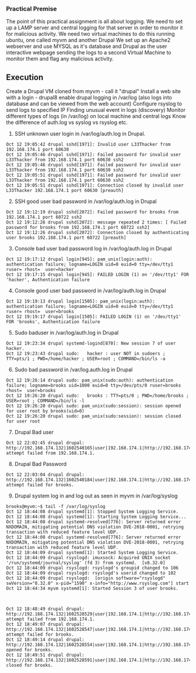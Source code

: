 ### Practical Premise
The point of this practical assignment is all about logging. We need to set up a LAMP server and central logging for
that server in order to monitor it for malicious activity. We need two virtual machines to do this running ubuntu, one called myvm and another Drupal
We set up an Apache2 webserver and use MYSQL as it's database and Drupal as the user interactive webpage
sending the logs to a second Virtual Machine to monitor them and flag any malicious activity.

## Execution
Create a Drupal VM cloned from myvm - call it "drupal"
Install a web site with a login - drupal8
enable drupal logging in /var/log (also logs into database and can be viewed from the web account)
Configure rsyslog to send logs to specified IP
Finding unusual event in logs (discovery)
Monitor different types of logs (in /var/log) on local machine and central logs
Know the difference of auth.log vs syslog vs rsyslog etc.



1. SSH unknown user login in /var/log/auth.log in Drupal.

```
Oct 12 19:05:42 drupal sshd[1971]: Invalid user L33Thacker from 192.168.174.1 port 60630
Oct 12 19:05:46 drupal sshd[1971]: Failed password for invalid user L33Thacker from 192.168.174.1 port 60630 ssh2
Oct 12 19:05:46 drupal sshd[1971]: Failed password for invalid user L33Thacker from 192.168.174.1 port 60630 ssh2
Oct 12 19:05:51 drupal sshd[1971]: Failed password for invalid user L33Thacker from 192.168.174.1 port 60630 ssh2
Oct 12 19:05:51 drupal sshd[1971]: Connection closed by invalid user L33Thacker 192.168.174.1 port 60630 [preauth]
```
2. SSH good user bad password in /var/log/auth.log in Drupal

```Oct 12 19:12:18 drupal sshd[2072]: pam_unix(sshd:auth): authentication failure; logname= uid=0 euid=0 tty=ssh ruser= rhost=192.168.174.1  user=brooks
Oct 12 19:12:19 drupal sshd[2072]: Failed password for brooks from 192.168.174.1 port 60722 ssh2
Oct 12 19:12:26 drupal sshd[2072]: message repeated 2 times: [ Failed password for brooks from 192.168.174.1 port 60722 ssh2]
Oct 12 19:12:26 drupal sshd[2072]: Connection closed by authenticating user brooks 192.168.174.1 port 60722 [preauth]
```
3. Console bad user bad password log in /var/log/auth.log in Drupal
```
Oct 12 19:17:12 drupal login[945]: pam_unix(login:auth): authentication failure; logname=LOGIN uid=0 euid=0 tty=/dev/tty1 ruser= rhost=  user=hacker
Oct 12 19:17:15 drupal login[945]: FAILED LOGIN (1) on '/dev/tty1' FOR 'hacker', Authentication failure
```

4. Console good user bad password in /var/log/auth.log in Drupal
```
Oct 12 19:19:13 drupal login[1505]: pam_unix(login:auth): authentication failure; logname=LOGIN uid=0 euid=0 tty=/dev/tty1 ruser= rhost=  user=brooks
Oct 12 19:19:17 drupal login[1505]: FAILED LOGIN (1) on '/dev/tty1' FOR 'brooks', Authentication failure
```
5. Sudo baduser in /var/log/auth.log in Drupal
```
Oct 12 19:23:34 drupal systemd-logind[870]: New session 7 of user hacker.
Oct 12 19:23:43 drupal sudo:   hacker : user NOT in sudoers ; TTY=pts/1 ; PWD=/home/hacker ; USER=root ; COMMAND=/bin/ls -a
```
6. Sudo bad password in /var/log.auth.log in Drupal
```
Oct 12 19:26:14 drupal sudo: pam_unix(sudo:auth): authentication failure; logname=brooks uid=1000 euid=0 tty=/dev/pts/0 ruser=brooks rhost=  user=brooks
Oct 12 19:26:20 drupal sudo:   brooks : TTY=pts/0 ; PWD=/home/brooks ; USER=root ; COMMAND=/bin/ls -l
Oct 12 19:26:20 drupal sudo: pam_unix(sudo:session): session opened for user root by brooks(uid=0)
Oct 12 19:26:20 drupal sudo: pam_unix(sudo:session): session closed for user root
```
7. Drupal Bad user
```
Oct 12 22:02:45 drupal drupal: http://192.168.174.132|1602540165|user|192.168.174.1|http://192.168.174.132/user/login|http://192.168.174.132/user/login|0||Login attempt failed from 192.168.174.1.
```
8. Drupal Bad Password
```
Oct 12 22:03:04 drupal drupal: http://192.168.174.132|1602540184|user|192.168.174.1|http://192.168.174.132/user/login|http://192.168.174.132/user/login|0||Login attempt failed for brooks.
```


9. Drupal system log in and log out as seen in myvm in /var/log/syslog
```
brooks@myvm:~$ tail -f /var/log/syslog
Oct 12 18:44:08 drupal systemd[1]: Stopped System Logging Service.
Oct 12 18:44:08 drupal systemd[1]: Starting System Logging Service...
Oct 12 18:44:08 drupal systemd-resolved[776]: Server returned error NXDOMAIN, mitigating potential DNS violation DVE-2018-0001, retrying transaction with reduced feature level UDP.
Oct 12 18:44:08 drupal systemd-resolved[776]: Server returned error NXDOMAIN, mitigating potential DNS violation DVE-2018-0001, retrying transaction with reduced feature level UDP.
Oct 12 18:44:09 drupal systemd[1]: Started System Logging Service.
Oct 12 18:44:09 drupal rsyslogd: imuxsock: Acquired UNIX socket '/run/systemd/journal/syslog' (fd 3) from systemd.  [v8.32.0]
Oct 12 18:44:09 drupal rsyslogd: rsyslogd's groupid changed to 106
Oct 12 18:44:09 drupal rsyslogd: rsyslogd's userid changed to 102
Oct 12 18:44:09 drupal rsyslogd:  [origin software="rsyslogd" swVersion="8.32.0" x-pid="1590" x-info="http://www.rsyslog.com"] start
Oct 12 18:44:34 myvm systemd[1]: Started Session 3 of user brooks.



Oct 12 18:48:49 drupal drupal: http://192.168.174.132|1602528529|user|192.168.174.1|http://192.168.174.132/user/login|http://192.168.174.132/user/login|0||Login attempt failed from 192.168.174.1.
Oct 12 18:49:07 drupal drupal: http://192.168.174.132|1602528547|user|192.168.174.1|http://192.168.174.132/user/login|http://192.168.174.132/user/login|0||Login attempt failed for brooks.
Oct 12 18:49:14 drupal drupal: http://192.168.174.132|1602528554|user|192.168.174.1|http://192.168.174.132/user/login|http://192.168.174.132/user/login|1||Session opened for brooks.
Oct 12 18:49:51 drupal drupal: http://192.168.174.132|1602528591|user|192.168.174.1|http://192.168.174.132/user/logout|http://192.168.174.132/user/1|1||Session closed for brooks.
```

